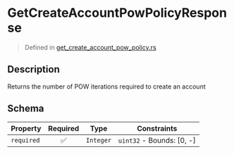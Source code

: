 # GetCreateAccountPowPolicyResponse
> Defined in [get_create_account_pow_policy.rs](../../../../../interface/src/interface/routes/native/get_create_account_pow_policy.rs)

## Description
Returns the number of POW iterations required to create an account

## Schema

| Property | Required | Type | Constraints |
| --- | :---: | --- | --- |
| `required` | ✅ | `Integer` | `uint32` - Bounds: [0, -] | 


